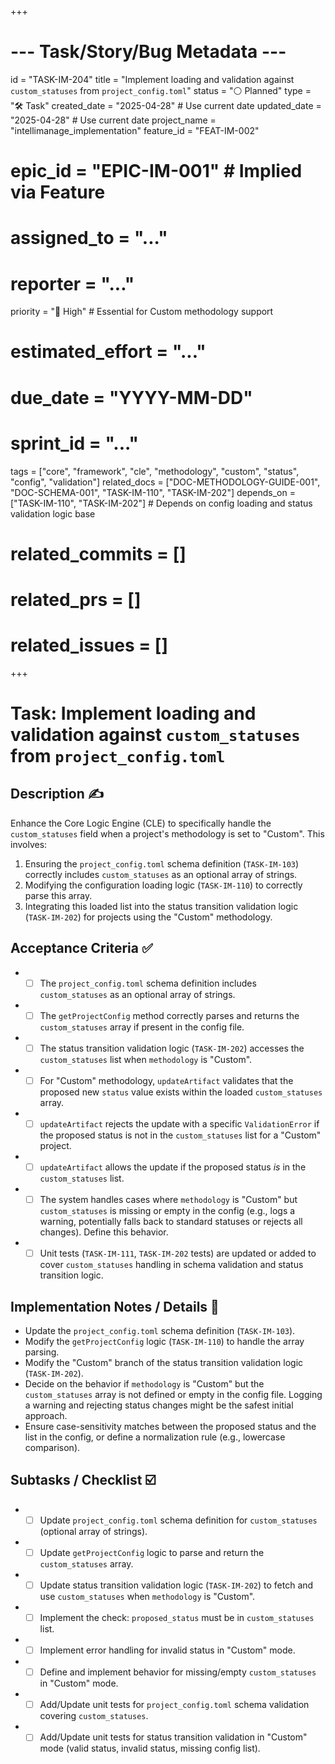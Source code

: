 +++
# --- Task/Story/Bug Metadata ---
id = "TASK-IM-204"
title = "Implement loading and validation against `custom_statuses` from `project_config.toml`"
status = "⚪️ Planned"
type = "🛠️ Task"
created_date = "2025-04-28" # Use current date
updated_date = "2025-04-28" # Use current date
project_name = "intellimanage_implementation"
feature_id = "FEAT-IM-002"
# epic_id = "EPIC-IM-001" # Implied via Feature
# assigned_to = "..."
# reporter = "..."
priority = "🔼 High" # Essential for Custom methodology support
# estimated_effort = "..."
# due_date = "YYYY-MM-DD"
# sprint_id = "..."
tags = ["core", "framework", "cle", "methodology", "custom", "status", "config", "validation"]
related_docs = ["DOC-METHODOLOGY-GUIDE-001", "DOC-SCHEMA-001", "TASK-IM-110", "TASK-IM-202"]
depends_on = ["TASK-IM-110", "TASK-IM-202"] # Depends on config loading and status validation logic base
# related_commits = []
# related_prs = []
# related_issues = []
+++

# Task: Implement loading and validation against `custom_statuses` from `project_config.toml`

## Description ✍️

Enhance the Core Logic Engine (CLE) to specifically handle the `custom_statuses` field when a project's methodology is set to "Custom". This involves:
1.  Ensuring the `project_config.toml` schema definition (`TASK-IM-103`) correctly includes `custom_statuses` as an optional array of strings.
2.  Modifying the configuration loading logic (`TASK-IM-110`) to correctly parse this array.
3.  Integrating this loaded list into the status transition validation logic (`TASK-IM-202`) for projects using the "Custom" methodology.

## Acceptance Criteria ✅

*   - [ ] The `project_config.toml` schema definition includes `custom_statuses` as an optional array of strings.
*   - [ ] The `getProjectConfig` method correctly parses and returns the `custom_statuses` array if present in the config file.
*   - [ ] The status transition validation logic (`TASK-IM-202`) accesses the `custom_statuses` list when `methodology` is "Custom".
*   - [ ] For "Custom" methodology, `updateArtifact` validates that the proposed new `status` value exists within the loaded `custom_statuses` array.
*   - [ ] `updateArtifact` rejects the update with a specific `ValidationError` if the proposed status is not in the `custom_statuses` list for a "Custom" project.
*   - [ ] `updateArtifact` allows the update if the proposed status *is* in the `custom_statuses` list.
*   - [ ] The system handles cases where `methodology` is "Custom" but `custom_statuses` is missing or empty in the config (e.g., logs a warning, potentially falls back to standard statuses or rejects all changes). Define this behavior.
*   - [ ] Unit tests (`TASK-IM-111`, `TASK-IM-202` tests) are updated or added to cover `custom_statuses` handling in schema validation and status transition logic.

## Implementation Notes / Details 📝

*   Update the `project_config.toml` schema definition (`TASK-IM-103`).
*   Modify the `getProjectConfig` logic (`TASK-IM-110`) to handle the array parsing.
*   Modify the "Custom" branch of the status transition validation logic (`TASK-IM-202`).
*   Decide on the behavior if `methodology` is "Custom" but the `custom_statuses` array is not defined or empty in the config file. Logging a warning and rejecting status changes might be the safest initial approach.
*   Ensure case-sensitivity matches between the proposed status and the list in the config, or define a normalization rule (e.g., lowercase comparison).

## Subtasks / Checklist ☑️

*   - [ ] Update `project_config.toml` schema definition for `custom_statuses` (optional array of strings).
*   - [ ] Update `getProjectConfig` logic to parse and return the `custom_statuses` array.
*   - [ ] Update status transition validation logic (`TASK-IM-202`) to fetch and use `custom_statuses` when `methodology` is "Custom".
*   - [ ] Implement the check: `proposed_status` must be in `custom_statuses` list.
*   - [ ] Implement error handling for invalid status in "Custom" mode.
*   - [ ] Define and implement behavior for missing/empty `custom_statuses` in "Custom" mode.
*   - [ ] Add/Update unit tests for `project_config.toml` schema validation covering `custom_statuses`.
*   - [ ] Add/Update unit tests for status transition validation in "Custom" mode (valid status, invalid status, missing config list).